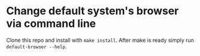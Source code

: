 # Change default system's browser via command line

Clone this repo and install with `make install`. After make is ready simply run `default-browser --help`.